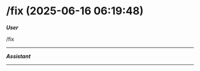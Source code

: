 <!-- Generated by SpecStory -->

# /fix (2025-06-16 06:19:48)

_**User**_

/fix

---

_**Assistant**_

---
